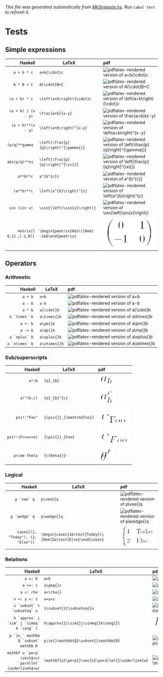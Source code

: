 _This file was generated automatically from [MkSnippets.hs](test/PdfSnippets/MkSnippets.hs). Run `cabal test` to refresh it._
# Tests
## Simple expressions
| Haskell | LaTeX | pdf |
| ---: | --- | :--- |
| `a + b * c ` | `a+b{\cdot}c` | ![pdflatex-rendered version of `a+b{\cdot}c`](test/PdfSnippets/a⼦bⶈᓭcdotⶉc.png) |
| `A * B + C ` | `A{\cdot}B+C` | ![pdflatex-rendered version of `A{\cdot}B+C`](test/PdfSnippets/AⶈᓭcdotⶉB⼦C.png) |
| `(a + b) * c ` | `\left(a+b\right){\cdot}c` | ![pdflatex-rendered version of `\left(a+b\right){\cdot}c`](test/PdfSnippets/ᓭleftᑕa⼦bᓭrightᑐⶈᓭcdotⶉc.png) |
| `(a + b) / (x - y) ` | `\frac{a+b}{x-y}` | ![pdflatex-rendered version of `\frac{a+b}{x-y}`](test/PdfSnippets/ᓭfracⶈa⼦bⶉⶈx⼀yⶉ.png) |
| `(a + b)**(x - y) ` | `\left(a+b\right)^{x-y}` | ![pdflatex-rendered version of `\left(a+b\right)^{x-y}`](test/PdfSnippets/ᓭleftᑕa⼦bᓭrightᑐᐞⶈx⼀yⶉ.png) |
| `(p/q)**gamma ` | `\left(\frac{p}{q}\right)^{\gamma{}}` | ![pdflatex-rendered version of `\left(\frac{p}{q}\right)^{\gamma{}}`](test/PdfSnippets/ᓭleftᑕᓭfracⶈpⶉⶈqⶉᓭrightᑐᐞⶈᓭgammaⶈⶉⶉ.png) |
| `abs(p/q)**xi ` | `\left\|\frac{p}{q}\right\|^{\xi{}}` | ![pdflatex-rendered version of `\left\|\frac{p}{q}\right\|^{\xi{}}`](test/PdfSnippets/ᓭleftᛁᓭfracⶈpⶉⶈqⶉᓭrightᛁᐞⶈᓭxiⶈⶉⶉ.png) |
| `a**b**c ` | `a^{b^{c}}` | ![pdflatex-rendered version of `a^{b^{c}}`](test/PdfSnippets/aᐞⶈbᐞⶈcⶉⶉ.png) |
| `(a**b)**c ` | `\left(a^{b}\right)^{c}` | ![pdflatex-rendered version of `\left(a^{b}\right)^{c}`](test/PdfSnippets/ᓭleftᑕaᐞⶈbⶉᓭrightᑐᐞⶈcⶉ.png) |
| `sin (sin x) ` | `\sin{\left(\sin{x}\right)}` | ![pdflatex-rendered version of `\sin{\left(\sin{x}\right)}`](test/PdfSnippets/ᓭsinⶈᓭleftᑕᓭsinⶈxⶉᓭrightᑐⶉ.png) |
| `matrix[[ 0,1]` `,[-1,0]] ` | `\begin{pmatrix}0&1\\[0em] -1&0\end{pmatrix}` | ![pdflatex-rendered version of `\begin{pmatrix}0&1\\[0em] -1&0\end{pmatrix}`](test/PdfSnippets/ᓭbeginⶈpmatrixⶉ0ತ1ᓭᓭꫡ0emꫠᐧ⼀1ತ0ᓭendⶈpmatrixⶉ.png) |
## Operators
### Arithmetic
| Haskell | LaTeX | pdf |
| ---: | --- | :--- |
| `a + b ` | `a+b` | ![pdflatex-rendered version of `a+b`](test/PdfSnippets/a⼦b.png) |
| `a - b ` | `a-b` | ![pdflatex-rendered version of `a-b`](test/PdfSnippets/a⼀b.png) |
| `a * b ` | `a{\cdot}b` | ![pdflatex-rendered version of `a{\cdot}b`](test/PdfSnippets/aⶈᓭcdotⶉb.png) |
| ``a `times` b `` | `a\times{}b` | ![pdflatex-rendered version of `a\times{}b`](test/PdfSnippets/aᓭtimesⶈⶉb.png) |
| `a +- b ` | `a\pm{}b` | ![pdflatex-rendered version of `a\pm{}b`](test/PdfSnippets/aᓭpmⶈⶉb.png) |
| `a -+ b ` | `a\mp{}b` | ![pdflatex-rendered version of `a\mp{}b`](test/PdfSnippets/aᓭmpⶈⶉb.png) |
| ``a `oplus` b `` | `a\oplus{}b` | ![pdflatex-rendered version of `a\oplus{}b`](test/PdfSnippets/aᓭoplusⶈⶉb.png) |
| ``a `otimes` b `` | `a\otimes{}b` | ![pdflatex-rendered version of `a\otimes{}b`](test/PdfSnippets/aᓭotimesⶈⶉb.png) |
### Sub/superscripts
| Haskell | LaTeX | pdf |
| ---: | --- | :--- |
| `a!:b ` | `{a}_{b}` | ![pdflatex-rendered version of `{a}_{b}`](test/PdfSnippets/ⶈaⶉ⣀ⶈbⶉ.png) |
| `a!^(b,c) ` | `{a}_{b}^{c}` | ![pdflatex-rendered version of `{a}_{b}^{c}`](test/PdfSnippets/ⶈaⶉ⣀ⶈbⶉᐞⶈcⶉ.png) |
| `psi!:"Foo" ` | `{\psi{}}_{\mathrm{Foo}}` | ![pdflatex-rendered version of `{\psi{}}_{\mathrm{Foo}}`](test/PdfSnippets/ⶈᓭpsiⶈⶉⶉ⣀ⶈᓭmathrmⶈFooⶉⶉ.png) |
| `psi!:(F<>o<>o) ` | `{\psi{}}_{Foo}` | ![pdflatex-rendered version of `{\psi{}}_{Foo}`](test/PdfSnippets/ⶈᓭpsiⶈⶉⶉ⣀ⶈFooⶉ.png) |
| `prime theta ` | `{\theta{}}'` | ![pdflatex-rendered version of `{\theta{}}'`](test/PdfSnippets/ⶈᓭthetaⶈⶉⶉ❜.png) |
### Logical
| Haskell | LaTeX | pdf |
| ---: | --- | :--- |
| ``p `vee` q `` | `p\vee{}q` | ![pdflatex-rendered version of `p\vee{}q`](test/PdfSnippets/pᓭveeⶈⶉq.png) |
| ``p `wedge` q `` | `p\wedge{}q` | ![pdflatex-rendered version of `p\wedge{}q`](test/PdfSnippets/pᓭwedgeⶈⶉq.png) |
| `cases[(1, "Today"), (2, "Else")] ` | `\begin{cases}1&\text{Today}\\[0em]2&\text{Else}\end{cases}` | ![pdflatex-rendered version of `\begin{cases}1&\text{Today}\\[0em]2&\text{Else}\end{cases}`](test/PdfSnippets/ᓭbeginⶈcasesⶉ1ತᓭtextⶈTodayⶉᓭᓭꫡ0emꫠ2ತᓭtextⶈElseⶉᓭendⶈcasesⶉ.png) |
### Relations
| Haskell | LaTeX | pdf |
| ---: | --- | :--- |
| `a =: b ` | `a=b` | ![pdflatex-rendered version of `a=b`](test/PdfSnippets/a〧b.png) |
| `a >=: c ` | `a\geq{}c` | ![pdflatex-rendered version of `a\geq{}c`](test/PdfSnippets/aᓭgeqⶈⶉc.png) |
| `a <: rho ` | `a<\rho{}` | ![pdflatex-rendered version of `a<\rho{}`](test/PdfSnippets/aᐸᓭrhoⶈⶉ.png) |
| `x =: y =: z ` | `x=y=z` | ![pdflatex-rendered version of `x=y=z`](test/PdfSnippets/x〧y〧z.png) |
| ``s `subset` t `subseteq` u `` | `s\subset{}t\subseteq{}u` | ![pdflatex-rendered version of `s\subset{}t\subseteq{}u`](test/PdfSnippets/sᓭsubsetⶈⶉtᓭsubseteqⶈⶉu.png) |
| ``h `approx` i `sim` j `simeq` k `cong` l `` | `h\approx{}i\sim{}j\simeq{}k\cong{}l` | ![pdflatex-rendered version of `h\approx{}i\sim{}j\simeq{}k\cong{}l`](test/PdfSnippets/hᓭapproxⶈⶉiᓭsimⶈⶉjᓭsimeqⶈⶉkᓭcongⶈⶉl.png) |
| ``p `in_` mathbb Q `subset` mathbb R `` | `p\in{}\mathbb{Q}\subset{}\mathbb{R}` | ![pdflatex-rendered version of `p\in{}\mathbb{Q}\subset{}\mathbb{R}`](test/PdfSnippets/pᓭinⶈⶉᓭmathbbⶈQⶉᓭsubsetⶈⶉᓭmathbbⶈRⶉ.png) |
| ``mathbf u `perp` (vec%$>v) `parallel` (underline%$>w) `` | `\mathbf{u}\perp{}\vec{v}\parallel{}\underline{w}` | ![pdflatex-rendered version of `\mathbf{u}\perp{}\vec{v}\parallel{}\underline{w}`](test/PdfSnippets/ᓭmathbfⶈuⶉᓭperpⶈⶉᓭvecⶈvⶉᓭparallelⶈⶉᓭunderlineⶈwⶉ.png) |
